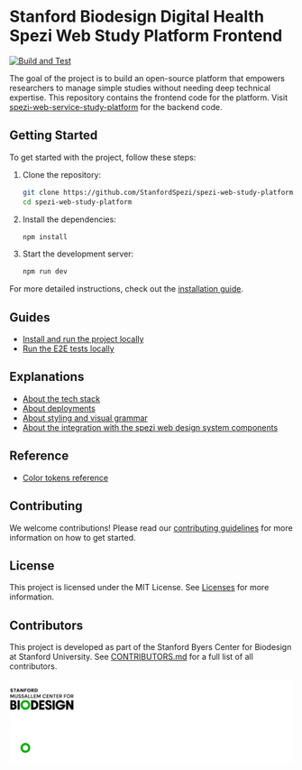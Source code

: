 <!--

This source file is part of the Stanford Biodesign Digital Health Spezi Web Study Platform open-source project

SPDX-FileCopyrightText: 2025 Stanford University and the project authors (see CONTRIBUTORS.md)

SPDX-License-Identifier: MIT

-->

# Stanford Biodesign Digital Health Spezi Web Study Platform Frontend

[![Build and Test](https://github.com/StanfordSpezi/spezi-web-study-platform/actions/workflows/build-and-test.yml/badge.svg)](https://github.com/StanfordSpezi/spezi-web-study-platform/actions/workflows/build-and-test.yml)

The goal of the project is to build an open-source platform that empowers researchers to manage simple studies without needing deep technical expertise. This repository contains the frontend code for the platform. Visit [spezi-web-service-study-platform](https://github.com/StanfordSpezi/spezi-web-service-study-platform) for the backend code.

## Getting Started

To get started with the project, follow these steps:

1. Clone the repository:
   ```bash
   git clone https://github.com/StanfordSpezi/spezi-web-study-platform.git
   cd spezi-web-study-platform
   ```
2. Install the dependencies:
   ```bash
   npm install
   ```
3. Start the development server:
   ```bash
   npm run dev
   ```

For more detailed instructions, check out the [installation guide](docs/guides/installation.md).

## Guides

- [Install and run the project locally](docs/guides/installation.md)
- [Run the E2E tests locally](docs/guides/e2e-testing-local.md)

## Explanations

- [About the tech stack](docs/explanations/tech-stack.md)
- [About deployments](docs/explanations/deployment.md)
- [About styling and visual grammar](docs/explanations/styling.md)
- [About the integration with the spezi web design system components](docs/explanations/design-system-components.md)

## Reference

- [Color tokens reference](docs/reference/color-tokens.md)

## Contributing

We welcome contributions! Please read our [contributing guidelines](https://github.com/StanfordSpezi/.github/blob/main/CONTRIBUTING.md) for more information on how to get started.

## License

This project is licensed under the MIT License. See [Licenses](https://github.com/StanfordSpezi/spezi-web-study-platform/tree/main/LICENSES) for more information.

## Contributors

This project is developed as part of the Stanford Byers Center for Biodesign at Stanford University.
See [CONTRIBUTORS.md](https://github.com/StanfordSpezi/spezi-web-study-platform/tree/main/CONTRIBUTORS.md) for a full list of all contributors.

![Stanford Byers Center for Biodesign Logo](https://raw.githubusercontent.com/StanfordBDHG/.github/main/assets/biodesign-footer-light.png#gh-light-mode-only)
![Stanford Byers Center for Biodesign Logo](https://raw.githubusercontent.com/StanfordBDHG/.github/main/assets/biodesign-footer-dark.png#gh-dark-mode-only)
